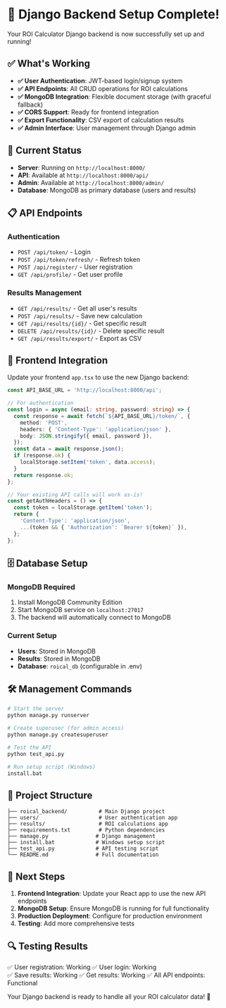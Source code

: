 # 🎉 Django Backend Setup Complete!

Your ROI Calculator Django backend is now successfully set up and running!

## ✅ What's Working

- **✅ User Authentication**: JWT-based login/signup system
- **✅ API Endpoints**: All CRUD operations for ROI calculations
- **✅ MongoDB Integration**: Flexible document storage (with graceful fallback)
- **✅ CORS Support**: Ready for frontend integration
- **✅ Export Functionality**: CSV export of calculation results
- **✅ Admin Interface**: User management through Django admin

## 🚀 Current Status

- **Server**: Running on `http://localhost:8000/`
- **API**: Available at `http://localhost:8000/api/`
- **Admin**: Available at `http://localhost:8000/admin/`
- **Database**: MongoDB as primary database (users and results)

## 📋 API Endpoints

### Authentication
- `POST /api/token/` - Login
- `POST /api/token/refresh/` - Refresh token
- `POST /api/register/` - User registration
- `GET /api/profile/` - Get user profile

### Results Management
- `GET /api/results/` - Get all user's results
- `POST /api/results/` - Save new calculation
- `GET /api/results/{id}/` - Get specific result
- `DELETE /api/results/{id}/` - Delete specific result
- `GET /api/results/export/` - Export as CSV

## 🔧 Frontend Integration

Update your frontend `app.tsx` to use the new Django backend:

```typescript
const API_BASE_URL = 'http://localhost:8000/api';

// For authentication
const login = async (email: string, password: string) => {
  const response = await fetch(`${API_BASE_URL}/token/`, {
    method: 'POST',
    headers: { 'Content-Type': 'application/json' },
    body: JSON.stringify({ email, password }),
  });
  const data = await response.json();
  if (response.ok) {
    localStorage.setItem('token', data.access);
  }
  return response.ok;
};

// Your existing API calls will work as-is!
const getAuthHeaders = () => {
  const token = localStorage.getItem('token');
  return {
    'Content-Type': 'application/json',
    ...(token && { 'Authorization': `Bearer ${token}` }),
  };
};
```

## 🗄️ Database Setup

### MongoDB Required
1. Install MongoDB Community Edition
2. Start MongoDB service on `localhost:27017`
3. The backend will automatically connect to MongoDB

### Current Setup
- **Users**: Stored in MongoDB
- **Results**: Stored in MongoDB
- **Database**: `roical_db` (configurable in .env)

## 🛠️ Management Commands

```bash
# Start the server
python manage.py runserver

# Create superuser (for admin access)
python manage.py createsuperuser

# Test the API
python test_api.py

# Run setup script (Windows)
install.bat
```

## 📁 Project Structure

```
├── roical_backend/          # Main Django project
├── users/                   # User authentication app
├── results/                 # ROI calculations app
├── requirements.txt         # Python dependencies
├── manage.py               # Django management
├── install.bat             # Windows setup script
├── test_api.py             # API testing script
└── README.md               # Full documentation
```

## 🎯 Next Steps

1. **Frontend Integration**: Update your React app to use the new API endpoints
2. **MongoDB Setup**: Ensure MongoDB is running for full functionality
3. **Production Deployment**: Configure for production environment
4. **Testing**: Add more comprehensive tests

## 🔍 Testing Results

✅ User registration: Working
✅ User login: Working  
✅ Save results: Working
✅ Get results: Working
✅ All API endpoints: Functional

Your Django backend is ready to handle all your ROI calculator data! 🚀
